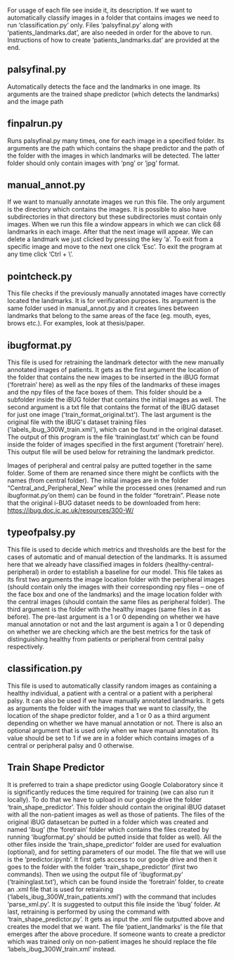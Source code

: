 For usage of each file see inside it, its description. If we want to automatically classify images in a folder that contains images we need to run ‘classification.py’ only. Files ‘palsyfinal.py’ along with ‘patients_landmarks.dat’, are also needed in order for the above to run. Instructions of how to create ‘patients_landmarks.dat’ are provided at the end.

## palsyfinal.py

Automatically detects the face and the landmarks in one image. Its arguments are the trained shape predictor (which detects the landmarks) and the image path

## finpalrun.py

Runs palsyfinal.py many times, one for each image in a specified folder. Its arguments are the path which contains the shape predictor and the path of the folder with the images in which landmarks will be detected. The latter folder should only contain images with ‘png’ or ‘jpg’ format. 

## manual_annot.py

If we want to manually annotate images we run this file. The only argument is the directory which contains the images. It is possible to also have subdirectories in that directory but these subdirectories must contain only images. When we run this file a window appears in which we can click 68 landmarks in each image. After that the next image will appear. We can delete a landmark we just clicked by pressing the key ‘a’. To exit from a specific image and move to the next one click ‘Esc’. To exit the program at any time click ‘Ctrl + \’.

## pointcheck.py

This file checks if the previously manually annotated images have correctly located the landmarks. It is for verification purposes. Its argument is the same folder used in manual_annot.py and it creates lines between landmarks that belong to the same areas of the face (eg. mouth, eyes, brows etc.). For examples, look at thesis/paper.

## ibugformat.py

This file is used for retraining the landmark detector with the new manually annotated images of patients. It gets as the first argument the location of the folder that contains the new images to be inserted in the iBUG format (‘foretrain’ here) as well as the npy files of the landmarks of these images and the npy files of the face boxes of them. This folder should be a subfolder inside the iBUG folder that contains the initial images as well. The second argument is a txt file that contains the format of the iBUG dataset for just one image ('train_format_original.txt'). The last argument is the original file with the iBUG's dataset training files ('labels_ibug_300W_train.xml'), which can be found in the original dataset. The output of this program is the file ‘traininglast.txt’ which can be found inside the folder of images specified in the first argument (‘foretrain’ here). This output file will be used below for retraining the landmark predictor. 

Images of peripheral and central palsy are putted together in the same folder. Some of them are renamed since there might be conflicts with the names (from central folder). The initial images are in the folder “Central_and_Peripheral_New” while the processed ones (renamed and run íbugformat.py’on them) can be found in the folder “foretrain”. Please note that the original i-BUG dataset needs to be downloaded from here: https://ibug.doc.ic.ac.uk/resources/300-W/


## typeofpalsy.py

This file is used to decide which metrics and thresholds are the best for the cases of automatic and of manual detection of the landmarks. It is assumed here that we already have classified images in folders (healthy-central-peripheral) in order to establish a baseline for our model. This file takes as its first two arguments the image location folder with the peripheral images (should contain only the images with their corresponding npy files – one of the face box and one of the landmarks) and the image location folder with the central images (should contain the same files as peripheral folder). The third argument is the folder with the healthy images (same files in it as before). The pre-last argument is a 1 or 0 depending on whether we have manual annotation or not and the last argument is again a 1 or 0 depending on whether we are checking which are the best metrics for the task of distinguishing healthy from patients or peripheral from central palsy respectively. 

## classification.py

This file is used to automatically classify random images as containing a healthy individual, a patient with a central or a patient with a peripheral palsy. It can also be used if we have manually annotated landmarks. It gets as arguments the folder with the images that we want to classify, the location of the shape predictor folder, and a 1 or 0 as a third argument depending on whether we have manual annotation or not. There is also an optional argument that is used only when we have manual annotation. Its value should be set to 1 if we are in a folder which contains images of a central or peripheral palsy and 0 otherwise.

## Train Shape Predictor

It is preferred to train a shape predictor using Google Colaboratory since it is significantly reduces the time required for training (we can also run it locally). To do that we have to upload in our google drive the folder ‘train_shape_predictor’. This folder should contain the original iBUG dataset with all the non-patient images as well as those of patients. The files of the original iBUG datasetcan be putted in a folder which was created and named ‘ibug’ (the ‘foretrain’ folder which contains the files created by running ‘ibugformat.py’ should be putted inside that folder as well). All the other files inside the ‘train_shape_predictor’ folder are used for evaluation (optional), and for setting parameters of our model. The file that we will use is the ‘predictor.ipynb’. It first gets access to our google drive and then it goes to the folder with the folder ‘train_shape_predictor’ (first two commands). Then we using the output file of ‘ibugformat.py’ (‘traininglast.txt’), which can be found inside the ‘foretrain’ folder, to create an .xml file that is used for retraining (‘labels_ibug_300W_train_patients.xml’) with the command that includes ‘parse_xml.py’. It is suggested to output this file inside the ‘ibug’ folder. At last, retraining is performed by using the command with ‘train_shape_predictor.py’. It gets as input the .xml file outputted above and creates the model that we want. The file ‘patient_landmarks’ is the file that emerges after the above procedure. If someone wants to create a predictor which was trained only on non-patient images he should replace the file ‘labels_ibug_300W_train.xml’ instead. 

